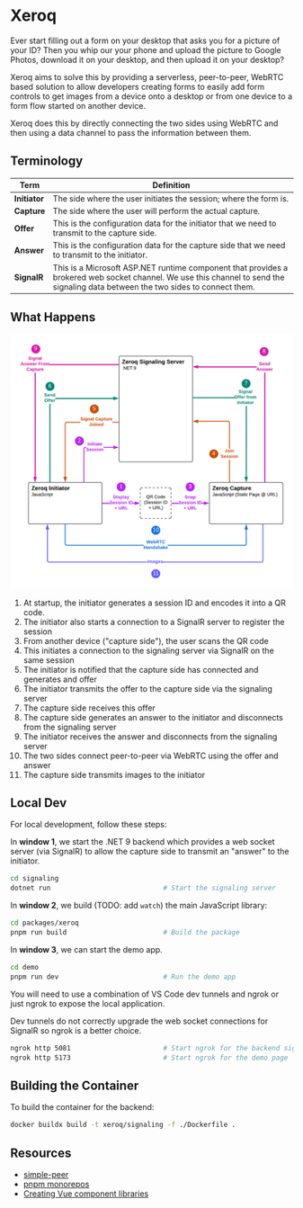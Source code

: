 # Xeroq

Ever start filling out a form on your desktop that asks you for a picture of your ID?  Then you whip our your phone and upload the picture to Google Photos, download it on your desktop, and then upload it on your desktop?

Xeroq aims to solve this by providing a serverless, peer-to-peer, WebRTC based solution to allow developers creating forms to easily add form controls to get images from a device onto a desktop or from one device to a form flow started on another device.

Xeroq does this by directly connecting the two sides using WebRTC and then using a data channel to pass the information between them.

## Terminology

|Term|Definition|
|--|--|
|**Initiator**|The side where the user initiates the session; where the form is.|
|**Capture**|The side where the user will perform the actual capture.|
|**Offer**|This is the configuration data for the initiator that we need to transmit to the capture side.|
|**Answer**|This is the configuration data for the capture side that we need to transmit to the initiator.|
|**SignalR**|This is a Microsoft ASP.NET runtime component that provides a brokered web socket channel.  We use this channel to send the signaling data between the two sides to connect them.|

## What Happens

![](/assets/zeroq-flow.png)

1. At startup, the initiator generates a session ID and encodes it into a QR code.
2. The initiator also starts a connection to a SignalR server to register the session
3. From another device ("capture side"), the user scans the QR code
4. This initiates a connection to the signaling server via SignalR on the same session
5. The initiator is notified that the capture side has connected and generates and offer
6. The initiator transmits the offer to the capture side via the signaling server
7. The capture side receives this offer
8. The capture side generates an answer to the initiator and disconnects from the signaling server
9. The initiator receives the answer and disconnects from the signaling server
10. The two sides connect peer-to-peer via WebRTC using the offer and answer
11. The capture side transmits images to the initiator

## Local Dev

For local development, follow these steps:

In **window 1**, we start the .NET 9 backend which provides a web socket server (via SignalR) to allow the capture side to transmit an "answer" to the initiator.

```bash
cd signaling
dotnet run                            # Start the signaling server
```

In **window 2**, we build (TODO: add `watch`) the main JavaScript library:

```bash
cd packages/xeroq
pnpm run build                        # Build the package
```

In **window 3**, we can start the demo app.

```bash
cd demo
pnpm run dev                          # Run the demo app
```

You will need to use a combination of VS Code dev tunnels and ngrok or just ngrok to expose the local application.

Dev tunnels do not correctly upgrade the web socket connections for SignalR so ngrok is a better choice.

```bash
ngrok http 5081                       # Start ngrok for the backend signaling server
ngrok http 5173                       # Start ngrok for the demo page
```

## Building the Container

To build the container for the backend:

```bash
docker buildx build -t xeroq/signaling -f ./Dockerfile .
```

## Resources

- [simple-peer](https://github.com/feross/simple-peer)
- [pnpm monorepos](https://dev.to/vinomanick/create-a-monorepo-using-pnpm-workspace-1ebn)
- [Creating Vue component libraries](https://www.matijanovosel.com/blog/making-and-publishing-components-with-vue-3-and-vite)
